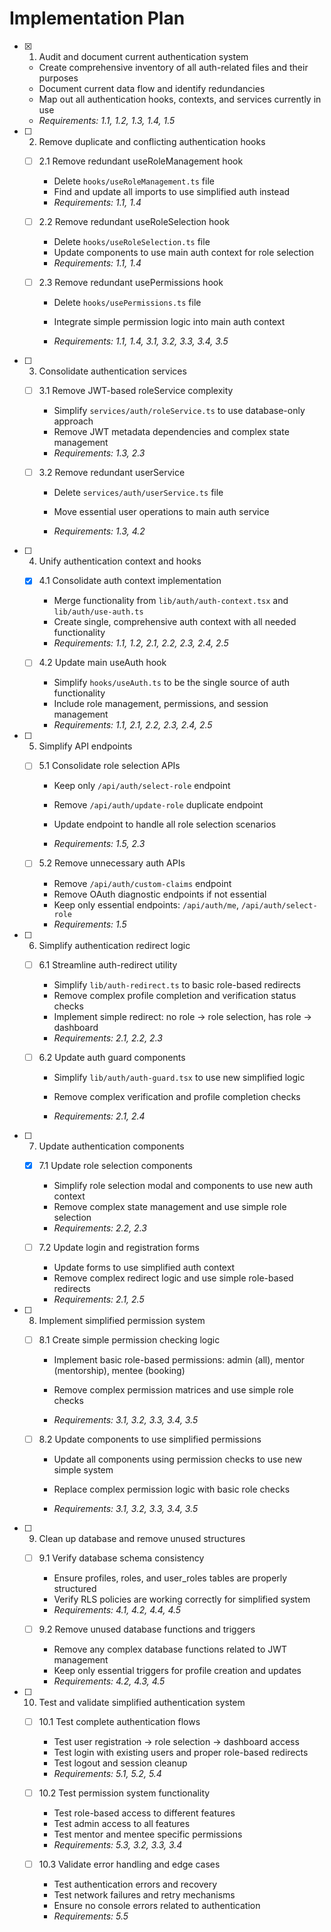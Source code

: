 # Implementation Plan

- [x] 1. Audit and document current authentication system




  - Create comprehensive inventory of all auth-related files and their purposes
  - Document current data flow and identify redundancies
  - Map out all authentication hooks, contexts, and services currently in use
  - _Requirements: 1.1, 1.2, 1.3, 1.4, 1.5_




- [ ] 2. Remove duplicate and conflicting authentication hooks
  - [ ] 2.1 Remove redundant useRoleManagement hook
    - Delete `hooks/useRoleManagement.ts` file
    - Find and update all imports to use simplified auth instead
    - _Requirements: 1.1, 1.4_

  - [ ] 2.2 Remove redundant useRoleSelection hook  
    - Delete `hooks/useRoleSelection.ts` file
    - Update components to use main auth context for role selection
    - _Requirements: 1.1, 1.4_

  - [ ] 2.3 Remove redundant usePermissions hook
    - Delete `hooks/usePermissions.ts` file


    - Integrate simple permission logic into main auth context
    - _Requirements: 1.1, 1.4, 3.1, 3.2, 3.3, 3.4, 3.5_


- [ ] 3. Consolidate authentication services
  - [ ] 3.1 Remove JWT-based roleService complexity
    - Simplify `services/auth/roleService.ts` to use database-only approach
    - Remove JWT metadata dependencies and complex state management
    - _Requirements: 1.3, 2.3_



  - [ ] 3.2 Remove redundant userService
    - Delete `services/auth/userService.ts` file

    - Move essential user operations to main auth service
    - _Requirements: 1.3, 4.2_

- [ ] 4. Unify authentication context and hooks
  - [x] 4.1 Consolidate auth context implementation


    - Merge functionality from `lib/auth/auth-context.tsx` and `lib/auth/use-auth.ts`
    - Create single, comprehensive auth context with all needed functionality
    - _Requirements: 1.1, 1.2, 2.1, 2.2, 2.3, 2.4, 2.5_



  - [ ] 4.2 Update main useAuth hook
    - Simplify `hooks/useAuth.ts` to be the single source of auth functionality
    - Include role management, permissions, and session management
    - _Requirements: 1.1, 2.1, 2.2, 2.3, 2.4, 2.5_



- [ ] 5. Simplify API endpoints
  - [ ] 5.1 Consolidate role selection APIs
    - Keep only `/api/auth/select-role` endpoint
    - Remove `/api/auth/update-role` duplicate endpoint


    - Update endpoint to handle all role selection scenarios
    - _Requirements: 1.5, 2.3_

  - [ ] 5.2 Remove unnecessary auth APIs
    - Remove `/api/auth/custom-claims` endpoint
    - Remove OAuth diagnostic endpoints if not essential
    - Keep only essential endpoints: `/api/auth/me`, `/api/auth/select-role`
    - _Requirements: 1.5_

- [ ] 6. Simplify authentication redirect logic
  - [ ] 6.1 Streamline auth-redirect utility
    - Simplify `lib/auth-redirect.ts` to basic role-based redirects
    - Remove complex profile completion and verification status checks
    - Implement simple redirect: no role → role selection, has role → dashboard
    - _Requirements: 2.1, 2.2, 2.3_



  - [ ] 6.2 Update auth guard components
    - Simplify `lib/auth/auth-guard.tsx` to use new simplified logic

    - Remove complex verification and profile completion checks
    - _Requirements: 2.1, 2.4_

- [ ] 7. Update authentication components
  - [x] 7.1 Update role selection components


    - Simplify role selection modal and components to use new auth context
    - Remove complex state management and use simple role selection
    - _Requirements: 2.2, 2.3_


  - [ ] 7.2 Update login and registration forms
    - Update forms to use simplified auth context
    - Remove complex redirect logic and use simple role-based redirects
    - _Requirements: 2.1, 2.5_



- [ ] 8. Implement simplified permission system
  - [ ] 8.1 Create simple permission checking logic
    - Implement basic role-based permissions: admin (all), mentor (mentorship), mentee (booking)

    - Remove complex permission matrices and use simple role checks
    - _Requirements: 3.1, 3.2, 3.3, 3.4, 3.5_

  - [ ] 8.2 Update components to use simplified permissions
    - Update all components using permission checks to use new simple system


    - Replace complex permission logic with basic role checks
    - _Requirements: 3.1, 3.2, 3.3, 3.4, 3.5_

- [ ] 9. Clean up database and remove unused structures
  - [ ] 9.1 Verify database schema consistency
    - Ensure profiles, roles, and user_roles tables are properly structured
    - Verify RLS policies are working correctly for simplified system
    - _Requirements: 4.1, 4.2, 4.4, 4.5_

  - [ ] 9.2 Remove unused database functions and triggers
    - Remove any complex database functions related to JWT management
    - Keep only essential triggers for profile creation and updates
    - _Requirements: 4.2, 4.3, 4.5_

- [ ] 10. Test and validate simplified authentication system
  - [ ] 10.1 Test complete authentication flows
    - Test user registration → role selection → dashboard access
    - Test login with existing users and proper role-based redirects
    - Test logout and session cleanup
    - _Requirements: 5.1, 5.2, 5.4_

  - [ ] 10.2 Test permission system functionality
    - Test role-based access to different features
    - Test admin access to all features
    - Test mentor and mentee specific permissions
    - _Requirements: 5.3, 3.2, 3.3, 3.4_

  - [ ] 10.3 Validate error handling and edge cases
    - Test authentication errors and recovery
    - Test network failures and retry mechanisms
    - Ensure no console errors related to authentication
    - _Requirements: 5.5_
